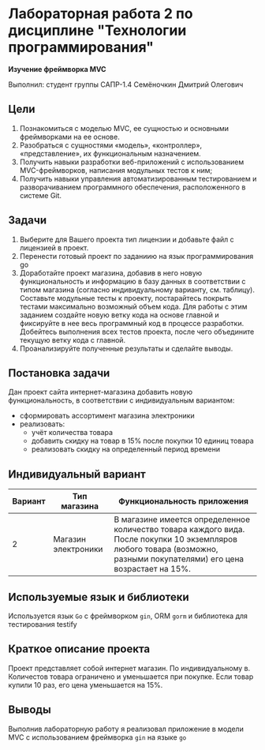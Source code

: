# Лабораторная работа 2 по дисциплине "Технологии программирования"

**Изучение фреймворка MVC**

Выполнил: студент группы САПР-1.4 Семёночкин Дмитрий Олегович

## Цели

1. Познакомиться c моделью MVC, ее сущностью и основными фреймворками на ее основе.
2. Разобраться с сущностями «модель», «контроллер», «представление», их функциональным назначением.
3. Получить навыки разработки веб-приложений с использованием MVC-фреймворков, написания модульных тестов к ним;
4. Получить навыки управления автоматизированным тестированием и разворачиванием программного обеспечения, расположенного в системе Git.

## Задачи
1. Выберите для Вашего проекта тип лицензии и добавьте файл с лицензией в проект.
2. Перенести готовый проект по заданиию на язык программирования go
3. Доработайте проект магазина, добавив в него новую функциональность и информацию в базу данных в соответствии с типом магазина (согласно индивидуальному варианту, см. таблицу). Составьте модульные тесты к проекту, постарайтесь покрыть тестами максимально возможный объем кода. Для работы с этим заданием создайте новую ветку кода на основе главной и фиксируйте в нее весь программный код в процессе разработки. Добейтесь выполнения всех тестов проекта, после чего объедините текущую ветку кода с главной.
4. Проанализируйте полученные результаты и сделайте выводы.

## Постановка задачи
Дан проект сайта интернет-магазина добавить новую функциональность, в соответствии с индивидуальным вариантом:

- сформировать ассортимент магазина электроники 
- реализовать:
    - учёт количества товара
    - добавить скидку на товар в 15% после покупки 10 единиц товара
    - реализовать скидку на определенный период времени

## Индивидуальный вариант

| Вариант | Тип магазина          | Функциональность приложения                                                                                                                                            |
|---------|-----------------------|------------------------------------------------------------------------------------------------------------------------------------------------------------------------|
| 2       | Магазин электроники   | В магазине имеется определенное количество товара каждого вида. После покупки 10 экземпляров любого товара (возможно, разными покупателями) его цена возрастает на 15%.|

## Используемые язык и библиотеки

Используется язык `Go` с фреймворком `gin`, ORM `gorm` и библиотека для тестирования testify 

## Краткое описание проекта

Проект представляет собой интернет магазин. По индивидуальному в. Количестов товара ограничено и уменьшается при покупке. Если товар купили 10 раз, его цена уменьшается на 15%.

## Выводы

Выполнив лабораторную работу я реализовал приложение в модели MVC с использованием фреймворка `gin` на языке `go`
